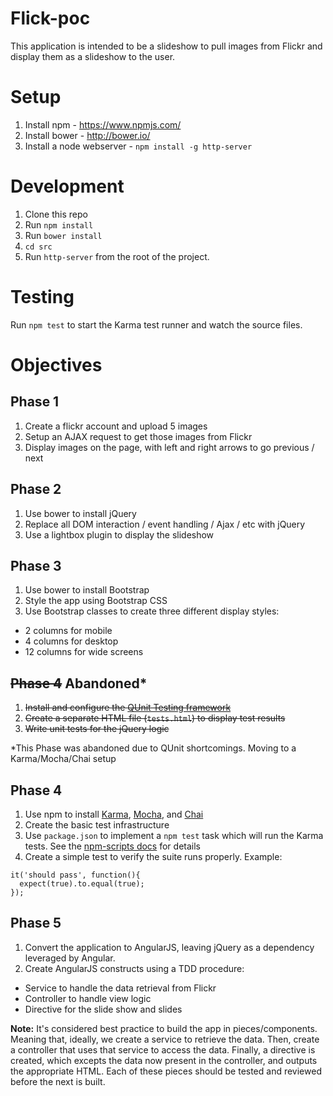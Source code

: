 # Flick-poc
This application is intended to be a slideshow to pull images from Flickr and display them as a slideshow to the user.

# Setup
1. Install npm - https://www.npmjs.com/
2. Install bower - http://bower.io/
3. Install a node webserver - `npm install -g http-server`

# Development
1. Clone this repo
2. Run `npm install`
3. Run `bower install`
4. `cd src`
5. Run `http-server` from the root of the project.

# Testing
Run `npm test` to start the Karma test runner and watch the source files.

# Objectives
## Phase 1
1. Create a flickr account and upload 5 images
2. Setup an AJAX request to get those images from Flickr
3. Display images on the page, with left and right arrows to go previous / next

## Phase 2
1. Use bower to install jQuery
2. Replace all DOM interaction / event handling / Ajax / etc with jQuery 
3. Use a lightbox plugin to display the slideshow

## Phase 3
1. Use bower to install Bootstrap
2. Style the app using Bootstrap CSS
3. Use Bootstrap classes to create three different display styles:
 - 2 columns for mobile
 - 4 columns for desktop
 - 12 columns for wide screens

## ~~Phase 4~~ Abandoned*
1. ~~Install and configure the [QUnit Testing framework](https://qunitjs.com/)~~
2. ~~Create a separate HTML file (`tests.html`) to display test results~~
3. ~~Write unit tests for the jQuery logic~~

*This Phase was abandoned due to QUnit shortcomings. Moving to a Karma/Mocha/Chai setup

## Phase 4
1. Use npm to install [Karma](http://karma-runner.github.io/0.13/index.html), [Mocha](https://mochajs.org/), and [Chai](http://chaijs.com/)
2. Create the basic test infrastructure
3. Use `package.json` to implement a `npm test` task which will run the Karma tests. See the [npm-scripts docs](https://docs.npmjs.com/misc/scripts) for details
4. Create a simple test to verify the suite runs properly.
Example:
```
it('should pass', function(){
  expect(true).to.equal(true);
});
```
## Phase 5
1. Convert the application to AngularJS, leaving jQuery as a dependency leveraged by Angular.
2. Create AngularJS constructs using a TDD procedure:
 - Service to handle the data retrieval from Flickr
 - Controller to handle view logic
 - Directive for the slide show and slides

**Note:** It's considered best practice to build the app in pieces/components. Meaning that, ideally, we create a service to retrieve the data. Then, create a controller that uses that service to access the data. Finally, a directive is created, which excepts the data now present in the controller, and outputs the appropriate HTML. Each of these pieces should be tested and reviewed before the next is built.